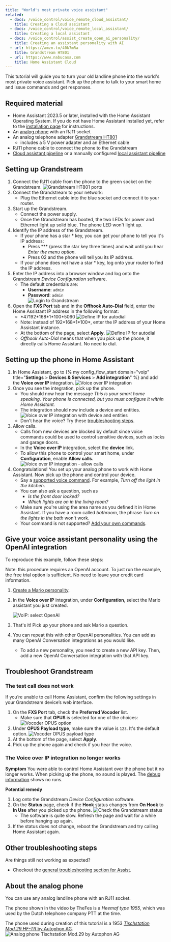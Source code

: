 ```yaml
---
title: "World's most private voice assistant"
related:
  - docs: /voice_control/voice_remote_cloud_assistant/
    title: Creating a Cloud assistant
  - docs: /voice_control/voice_remote_local_assistant/
    title: Creating a local assistant
  - docs: /voice_control/assist_create_open_ai_personality/
    title: Creating an assistant personality with AI
  - url: https://amzn.to/40k7mRa
    title: Grandstream HT801
  - url: https://www.nabucasa.com
    title: Home Assistant Cloud
---
```


This tutorial will guide you to turn your old landline phone into the
world's most private voice assistant. Pick up the phone to talk to
your smart home and issue commands and get responses.

<lite-youtube videoid="0YJzLIMrnGk" videotitle="Using an analog phone to control Home Assistant"></lite-youtube>

## Required material

- Home Assistant 2023.5 or later, installed with the Home Assistant Operating System. If you do not have Home Assistant installed yet, refer to the [installation page](/installation/) for instructions.
- An [analog phone](#about-the-analog-phone) with an RJ11 socket
- An analog telephone adapter
  [Grandstream HT801](https://amzn.to/40k7mRa)
  - includes a 5&nbsp;V power adapter and an Ethernet cable
- RJ11 phone cable to connect the phone to the Grandstream
- [Cloud assistant pipeline](/voice_control/voice_remote_cloud_assistant/) or a manually configured [local assistant pipeline](/voice_control/voice_remote_local_assistant/)

## Setting up Grandstream

1. Connect the RJ11 cable from the phone to the green socket on the Grandstream.
   ![Grandstream HT801 ports](/images/assist/grandstream-ht801-interfaces.png)
2. Connect the Grandstream to your network:
   - Plug the Ethernet cable into the blue socket and connect it to your router.
3. Start up the Grandstream.
   - Connect the power supply.
   - Once the Grandstream has booted, the two LEDs for power and Ethernet light up solid blue. The phone LED won't light up.
4. Identify the IP address of the Grandstream.
   - If your phone has a star * key, you can get your phone to tell you it's IP address:
      - Press *** (press the star key three times) and wait until you hear *Enter the menu option*.
      - Press 02 and the phone will tell you its IP address.
   - If your phone does not have a star * key, log onto your router to find the IP address.
5. Enter the IP address into a browser window and log onto the Grandstream *Device Configuration* software.
   - The default credentials are:
     - **Username**: `admin`
     - **Password**: `admin`  
   ![Login to Grandstream](/images/assist/grandstream_login.png)
6. Open the **FXS Port** tab and in the **Offhook Auto-Dial** field, enter the Home Assistant IP address in the following format:
   - \*47192\*168\*1\*100\*5060
   ![Define IP for autodial](/images/assist/grandstream_autodial.png)
   - Note: instead of 192\*168\*1\*100\*, enter the IP address of your Home Assistant instance.
   - At the bottom of the page, select **Apply**.
   ![Define IP for autodial](/images/assist/grandstream_apply.png)
   - *Offhook Auto-Dial* means that when you pick up the phone, it directly calls Home Assistant. No need to dial.

## Setting up the phone in Home Assistant

1. In Home Assistant, go to {% my config_flow_start domain="voip" title="**Settings** > **Devices & Services** > **Add integration**" %} and add the **Voice over IP** integration.
    ![Voice over IP integration](/images/assist/voip_install.png)
2. Once you see the integration, pick up the phone.
   - You should now hear the message *This is your smart home speaking. Your phone is connected, but you must configure it within Home Assistant.*
   - The integration should now include a device and entities.
    ![Voice over IP integration with device and entities](/images/assist/voip_device_available.png)
   - Don't hear the voice? Try these [troubleshooting steps](/voice_control/worlds-most-private-voice-assistant/#troubleshoot-grandstream).
3. Allow calls.
   - Calls from new devices are blocked by default since voice commands could be used to control sensitive devices, such as locks and garage doors.
   - In the **Voice over IP** integration, select the **device** link.
   - To allow this phone to control your smart home, under **Configuration**, enable **Allow calls**.
   ![Voice over IP integration - allow calls](/images/assist/voip_configuration.png)
4. Congratulations! You set up your analog phone to work with Home Assistant. Now pick up the phone and control your device.
   - Say a [supported voice command](/voice_control/builtin_sentences/). For example, *Turn off the light in the kitchen*.
   - You can also ask a question, such as
     - *Is the front door locked?*
     - *Which lights are on in the living room?*
   - Make sure you're using the area name as you defined it in Home Assistant. If you have a room called *bathroom*, the phrase *Turn on the lights in the bath* won't work.
   - Your command is not supported? [Add your own commands](/integrations/conversation/).

## Give your voice assistant personality using the OpenAI integration

<lite-youtube videoid="eLx8_NAqptk" videotitle="Give your voice assistant personality using the OpenAI integration"></lite-youtube>

To reproduce this example, follow these steps:

Note: this procedure requires an OpenAI account. To just run the example, the free trial option is sufficient. No need to leave your credit card information.

1. [Create a Mario personality](/voice_control/assist_create_open_ai_personality/).
2. In the **Voice over IP** integration, under **Configuration**, select the Mario assistant you just created.

      ![VoIP: select OpenAI](/images/assist/assistant-openai-mario-03.png)
3. That's it! Pick up your phone and ask Mario a question.
4. You can repeat this with other OpenAI personalities. You can add as many OpenAI Conversation integrations as you would like.
   - To add a new personality, you need to create a new API key. Then, add a new OpenAI Conversation integration with that API key.

## Troubleshoot Grandstream

### The test call does not work

If you’re unable to call Home Assistant, confirm the following settings in your Grandstream device’s web interface.

1. On the **FXS Port** tab, check the **Preferred Vocoder** list.
   - Make sure that **OPUS** is selected for one of the choices:
   ![Vocoder OPUS option](/images/assist/grandstream_vocoder.png)
2. Under **OPUS Payload type**, make sure the value is `123`. It's the default option.
   ![Vocoder OPUS payload type](/images/assist/grandstream_opus_payload.png)
3. At the bottom of the page, select **Apply**.
4. Pick up the phone again and check if you hear the voice.

### The Voice over IP integration no longer works

**Symptom**
You were able to control Home Assistant over the phone but it no longer works. When picking up the phone, no sound is played. 
The [debug information](/voice_control/troubleshooting#view-debug-information) shows no runs.

**Potential remedy**

1. Log onto the Grandstream *Device Configuration* software.
2. On the **Status** page, check if the **Hook** status changes from **On Hook** to **In Use** after you picked up the phone.
   ![Check the Grandstream status](/images/assist/grandstream-troubleshoot-10.png)
   - The software is quite slow. Refresh the page and wait for a while before hanging up again.
3. If the status does not change, reboot the Grandstream and try calling Home Assistant again.

## Other troubleshooting steps

Are things still not working as expected?

- Checkout the [general troubleshooting section for Assist](/voice_control/troubleshooting).

## About the analog phone

You can use any analog landline phone with an RJ11 socket.

The phone shown in the video by TheFes is a *Heemaf type 1955*, which was used by the Dutch telephone company PTT at the time.

The phone used during creation of this tutorial is a 1953 [*Tischstation Mod.29 HF-TR* by Autophon AG](https://www.radiomuseum.org/r/autophon_tischstation_mod29_hf_tr.html).
![Analog phone Tischstation Mod.29 by Autophon AG](/images/assist/autophon-mod-29.jpg)
